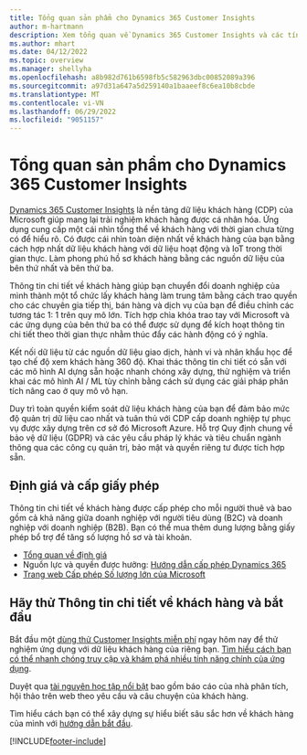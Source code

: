 ```yaml
---
title: Tổng quan sản phẩm cho Dynamics 365 Customer Insights
author: m-hartmann
description: Xem tổng quan về Dynamics 365 Customer Insights và các tính năng chính của nó.
ms.author: mhart
ms.date: 04/12/2022
ms.topic: overview
ms.manager: shellyha
ms.openlocfilehash: a8b982d761b6598fb5c582963dbc00852089a396
ms.sourcegitcommit: a97d31a647a5d259140a1baaeef8c6ea10b8cbde
ms.translationtype: MT
ms.contentlocale: vi-VN
ms.lasthandoff: 06/29/2022
ms.locfileid: "9051157"
---
```

# <a name="product-overview-for-dynamics-365-customer-insights"></a>Tổng quan sản phẩm cho Dynamics 365 Customer Insights

[Dynamics 365 Customer Insights](https://dynamics.microsoft.com/ai/customer-insights/) là nền tảng dữ liệu khách hàng (CDP) của Microsoft giúp mang lại trải nghiệm khách hàng được cá nhân hóa. Ứng dụng cung cấp một cái nhìn tổng thể về khách hàng với thời gian chưa từng có để hiểu rõ. Có được cái nhìn toàn diện nhất về khách hàng của bạn bằng cách hợp nhất dữ liệu khách hàng với dữ liệu hoạt động và IoT trong thời gian thực. Làm phong phú hồ sơ khách hàng bằng các nguồn dữ liệu của bên thứ nhất và bên thứ ba. 

Thông tin chi tiết về khách hàng giúp bạn chuyển đổi doanh nghiệp của mình thành một tổ chức lấy khách hàng làm trung tâm bằng cách trao quyền cho các chuyên gia tiếp thị, bán hàng và dịch vụ của bạn để điều chỉnh các tương tác 1: 1 trên quy mô lớn. Tích hợp chìa khóa trao tay với Microsoft và các ứng dụng của bên thứ ba có thể được sử dụng để kích hoạt thông tin chi tiết theo thời gian thực nhằm thúc đẩy các hành động có ý nghĩa.

Kết nối dữ liệu từ các nguồn dữ liệu giao dịch, hành vi và nhân khẩu học để tạo chế độ xem khách hàng 360 độ. Khai thác thông tin chi tiết có sẵn với các mô hình AI dựng sẵn hoặc nhanh chóng xây dựng, thử nghiệm và triển khai các mô hình AI / ML tùy chỉnh bằng cách sử dụng các giải pháp phân tích nâng cao ở quy mô vô hạn.

Duy trì toàn quyền kiểm soát dữ liệu khách hàng của bạn để đảm bảo mức độ quản trị dữ liệu cao nhất và tuân thủ với CDP cấp doanh nghiệp tự phục vụ được xây dựng trên cơ sở đó Microsoft Azure. Hỗ trợ Quy định chung về bảo vệ dữ liệu (GDPR) và các yêu cầu pháp lý khác và tiêu chuẩn ngành thông qua các công cụ quản trị, bảo mật và quyền riêng tư được tích hợp sẵn.

## <a name="pricing-and-licensing"></a>Định giá và cấp giấy phép
Thông tin chi tiết về khách hàng được cấp phép cho mỗi người thuê và bao gồm cả khả năng giữa doanh nghiệp với người tiêu dùng (B2C) và doanh nghiệp với doanh nghiệp (B2B). Bạn có thể mua thêm dung lượng bằng giấy phép bổ trợ để tăng số lượng hồ sơ và tài khoản.

- [Tổng quan về định giá](https://dynamics.microsoft.com/ai/customer-insights/pricing/)
- Nguồn lực và quyền được hưởng: [Hướng dẫn cấp phép Dynamics 365](https://go.microsoft.com/fwlink/?LinkId=866544)
- [Trang web Cấp phép Số lượng lớn của Microsoft](https://www.microsoft.com/licensing/how-to-buy/how-to-buy)

## <a name="try-customer-insights-and-get-started"></a>Hãy thử Thông tin chi tiết về khách hàng và bắt đầu

Bắt đầu một [dùng thử Customer Insights miễn phí](https://signup.microsoft.com/create-account/signup?SKU=036c2481-aa8a-47cd-ab43-324f0c157c2d&ali=1&RU=https:%2F%2Fhome.ci.ai.dynamics.com%2Fstart%2Ftrial&products=036c2481-aa8a-47cd-ab43-324f0c157c2d) ngay hôm nay để thử nghiệm ứng dụng với dữ liệu khách hàng của riêng bạn. [Tìm hiểu cách bạn có thể nhanh chóng truy cập và khám phá nhiều tính năng chính của ứng dụng](trial-signup.md). 

Duyệt qua [tài nguyên học tập nổi bật](https://dynamics.microsoft.com/ai/customer-insights/resources/) bao gồm báo cáo của nhà phân tích, hội thảo trên web theo yêu cầu và câu chuyện của khách hàng.

Tìm hiểu cách bạn có thể xây dựng sự hiểu biết sâu sắc hơn về khách hàng của mình với [hướng dẫn bắt đầu](get-started.md).

[!INCLUDE[footer-include](includes/footer-banner.md)]
